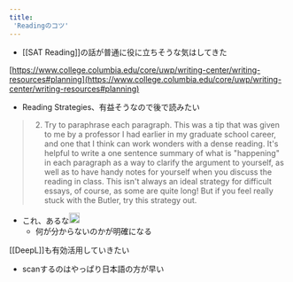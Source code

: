 ```yaml
---
title:
 'Readingのコツ'
---
```


- [[SAT Reading]]の話が普通に役に立ちそうな気はしてきた

[https://www.college.columbia.edu/core/uwp/writing-center/writing-resources#planning](https://www.college.columbia.edu/core/uwp/writing-center/writing-resources#planning)
- Reading Strategies、有益そうなので後で読みたい

> 2) Try to paraphrase each paragraph. This was a tip that was given to me by a professor I had earlier in my graduate school career, and one that I think can work wonders with a dense reading. It's helpful to write a one sentence summary of what is "happening" in each paragraph as a way to clarify the argument to yourself, as well as to have handy notes for yourself when you discuss the reading in class. This isn't always an ideal strategy for difficult essays, of course, as some are quite long! But if you feel really stuck with the Butler, try this strategy out.
- これ、あるな<img src='https://scrapbox.io/api/pages/blu3mo-public/blu3mo/icon' alt='blu3mo.icon' height="19.5"/>
    - 何が分からないのかが明確になる

[[DeepL]]も有効活用していきたい
- scanするのはやっぱり日本語の方が早い
